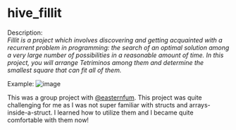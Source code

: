 # hive_fillit

Description:<br>
<i>Fillit is a project which involves discovering and getting acquainted with a recurrent problem in programming: the search of an optimal solution among a very large number of possibilities in a reasonable amount of time. In this project, you will arrange Tetriminos among them and determine the smallest square that can fit all of them.</i>

Example:
![image](https://user-images.githubusercontent.com/74725778/158225082-2a6eec1a-c0ba-4d24-98f6-eb4d4a93a47f.png)

This was a group project with <a href="https://github.com/easternfum">@easternfum</a>. This project was quite challenging for me as I was not super familiar with structs and arrays-inside-a-struct. I learned how to utilize them and I became quite comfortable with them now! 
